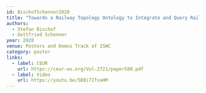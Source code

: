 ```yaml
---
id: BischofSchenner2020
title: "Towards a Railway Topology Ontology to Integrate and Query Rail Data Silos"
authors:
  - Stefan Bischof
  - Gottfried Schenner
year: 2020
venue: Posters and Demos Track of ISWC
category: poster
links:
  - label: CEUR
    url: https://ceur-ws.org/Vol-2721/paper588.pdf
  - label: Video
    url: https://youtu.be/5D8i7IfxaHM
---
```

